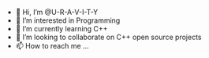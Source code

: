 - 👋 Hi, I’m @U-R-A-V-I-T-Y
- 👀 I’m interested in Programming
- 🌱 I’m currently learning C++
- 💞️ I’m looking to collaborate on C++ open source projects
- 📫 How to reach me ...

<!---
U-R-A-V-I-T-Y/U-R-A-V-I-T-Y is a ✨ special ✨ repository because its `README.md` (this file) appears on your GitHub profile.
You can click the Preview link to take a look at your changes.
--->
